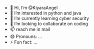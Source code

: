 - 👋 Hi, I’m @KiyaraAngel
- 👀 I’m interested in python and java
- 🌱 I’m currently learning cyber security 
- 💞️ I’m looking to collaborate on coding
- 📫 reach me in mail
- 😄 Pronouns: ...
- ⚡ Fun fact: ...

<!---
KiyaraAngel/KiyaraAngel is a ✨ special ✨ repository because its `README.md` (this file) appears on your GitHub profile.
You can click the Preview link to take a look at your changes.
--->
